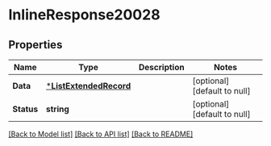# InlineResponse20028

## Properties
Name | Type | Description | Notes
------------ | ------------- | ------------- | -------------
**Data** | [***ListExtendedRecord**](ListExtendedRecord.md) |  | [optional] [default to null]
**Status** | **string** |  | [optional] [default to null]

[[Back to Model list]](../README.md#documentation-for-models) [[Back to API list]](../README.md#documentation-for-api-endpoints) [[Back to README]](../README.md)

